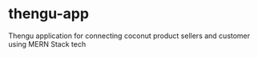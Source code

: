 # thengu-app
Thengu application for connecting coconut product sellers and customer using MERN Stack tech
